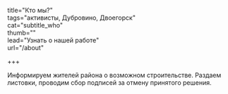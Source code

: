 title="Кто мы?"  
tags="активисты, Дубровино, Двоегорск"  
cat="subtitle_who"  
thumb=""  
lead="Узнать о нашей работе"   
url="/about"

+++

Информируем жителей района о возможном строительстве. Раздаем листовки, проводим сбор подписей за отмену принятого решения.
